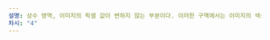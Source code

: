 ```yaml
---
설명: 상수 영역, 이미지의 픽셀 값이 변하지 않는 부분이다. 이러한 구역에서는 이미지의 색상이나 밝기가 일정하게 유지되며, smoothing 과정에서 입력과 동일한 출력을 만들어낸다. 반면, derivatives에서는 이러한 영역에선 응답이 없도록 설계되어있다.
차시: "4"
---
```

